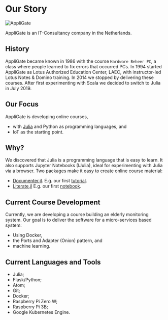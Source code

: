 # Our Story

![AppliGate](/rbontekoe.github.io/logo5.png)

AppliGate is an IT-Consultancy company in the Netherlands.

## History
AppliGate became known in 1986 with the course `Hardware Beheer PC`, a class where people learned to fix errors that occurred PCs. In 1994 started AppliGate as Lotus Authorized Education Center, LAEC, with instructor-led Lotus Notes & Domino training. In 2014 we stopped by delivering these courses. After first experimenting with Scala we decided to switch to Julia in July 2019.

## Our Focus
AppliGate is developing online courses,
- with [Julia](https://julialang.org/) and Python as programming languages, and
- IoT as the starting point.

## Why?
We discovered that Julia is a programming language that is easy to learn. It also supports Jupyter Notebooks (IJulia), ideal for experimenting with Julia via a browser. Two packages make it easy to create online course material:
- [Documenter.jl](https://juliadocs.github.io/Documenter.jl/stable/). E.g. our first [tutorial](https://rbontekoe.github.io/tutorial_rbo/).
- [Literate.jl](https://github.com/fredrikekre/Literate.jl) E.g. our first [notebook](https://github.com/rbontekoe/RbO.jl/blob/master/test.ipynb).

## Current Course Development
Currently, we are developing a course building an elderly monitoring system. Our goal is to deliver the software for a micro-services based system:
- Using Docker,
- the Ports and Adapter (Onion) pattern, and
- machine learning.

## Current Languages and Tools
- Julia;
- Flask/Python;
- Atom;
- Git;
- Docker;
- Raspberry Pi Zero W;
- Raspberry Pi 3B;
- Google Kubernetes Engine.
